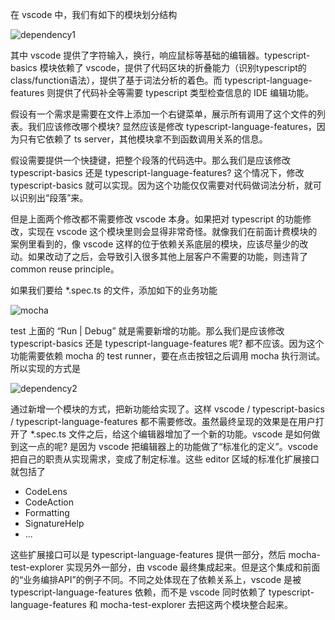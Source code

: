 在 vscode 中，我们有如下的模块划分结构

![dependency1](dependency1.drawio.svg)

其中 vscode 提供了字符输入，换行，响应鼠标等基础的编辑器。typescript-basics 模块依赖了 vscode，提供了代码区块的折叠能力（识别typescript的class/function语法），提供了基于词法分析的着色。而 typescript-language-features 则提供了代码补全等需要 typescript 类型检查信息的 IDE 编辑功能。

假设有一个需求是需要在文件上添加一个右键菜单，展示所有调用了这个文件的列表。我们应该修改哪个模块? 显然应该是修改 typescript-language-features，因为只有它依赖了 ts server，其他模块拿不到函数调用关系的信息。

假设需要提供一个快捷键，把整个段落的代码选中。那么我们是应该修改 typescript-basics 还是 typescript-language-features? 这个情况下，修改 typescript-basics 就可以实现。因为这个功能仅仅需要对代码做词法分析，就可以识别出“段落”来。

但是上面两个修改都不需要修改 vscode 本身。如果把对 typescript 的功能修改，实现在 vscode 这个模块里则会显得非常奇怪。就像我们在前面计费模块的案例里看到的，像 vscode 这样的位于依赖关系底层的模块，应该尽量少的改动。如果改动了之后，会导致引入很多其他上层客户不需要的功能，则违背了 common reuse principle。

如果我们要给 *.spec.ts 的文件，添加如下的业务功能

![mocha](mocha.png)

test 上面的 “Run | Debug” 就是需要新增的功能。那么我们是应该修改 typescript-basics 还是 typescript-language-features 呢? 都不应该。因为这个功能需要依赖 mocha 的 test runner，要在点击按钮之后调用 mocha 执行测试。所以实现的方式是

![dependency2](dependency2.drawio.svg)

通过新增一个模块的方式，把新功能给实现了。这样 vscode / typescript-basics / typescript-language-features 都不需要修改。虽然最终呈现的效果是在用户打开了 *.spec.ts 文件之后，给这个编辑器增加了一个新的功能。vscode 是如何做到这一点的呢? 是因为 vscode 把编辑器上的功能做了“标准化的定义”。vscode 把自己的职责从实现需求，变成了制定标准。这些 editor 区域的标准化扩展接口就包括了

* CodeLens
* CodeAction
* Formatting
* SignatureHelp
* ...

这些扩展接口可以是 typescript-language-features 提供一部分，然后 mocha-test-explorer 实现另外一部分，由 vscode 最终集成起来。但是这个集成和前面的“业务编排API”的例子不同。不同之处体现在了依赖关系上，vscode 是被 typescript-language-features 依赖，而不是 vscode 同时依赖了 typescript-language-features 和 mocha-test-explorer 去把这两个模块整合起来。

